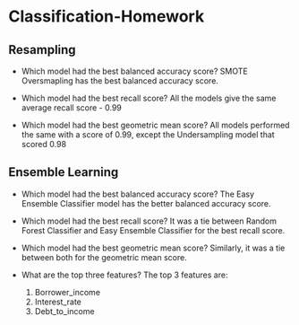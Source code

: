 # Classification-Homework

## Resampling

* Which model had the best balanced accuracy score?
    SMOTE Oversmapling has the best balanced accuracy score.

* Which model had the best recall score?
    All the models give the same average recall score - 0.99

* Which model had the best geometric mean score?
    All models performed the same with a score of 0.99, except the Undersampling model that scored 0.98

## Ensemble Learning

* Which model had the best balanced accuracy score?
    The Easy Ensemble Classifier model has the better balanced accuracy score.

* Which model had the best recall score?
    It was a tie between Random Forest Classifier and Easy Ensemble Classifier for the best recall score.

* Which model had the best geometric mean score?
    Similarly, it was a tie between both for the geometric mean score.

* What are the top three features?
    The top 3 features are:
    1. Borrower_income
    2. Interest_rate
    3. Debt_to_income
